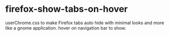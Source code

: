 # firefox-show-tabs-on-hover
userChrome.css to make Firefox tabs auto hide with minimal looks and more like a gnome application. hover on navigation bar to show.
